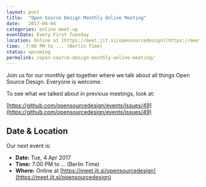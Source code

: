 ```yaml
---
layout: post
title:  "Open Source Design Monthly Online Meeting"
date:   2017-04-04
categories: online meet-up
eventDate: Every First Tuesday
location: Online at [https://meet.jit.si/opensourcedesign](https://meet.jit.si/opensourcedesign)
time:  7:00 PM to ... (Berlin Time)
status: upcoming
permalink: /open-source-design-monthly-online-meeting/
---
```


Join us for our monthly get together where we talk about all things Open Source Design. Everyone is welcome.

To see what we talked about in previous meetings, look at:

[https://github.com/opensourcedesign/events/issues/49](https://github.com/opensourcedesign/events/issues/49)

## Date & Location

Our next event is:

- **Date:** Tue, 4 Apr 2017
- **Time:** 7:00 PM to ... (Berlin Time)
- **Where:** Online at [https://meet.jit.si/opensourcedesign](https://meet.jit.si/opensourcedesign)
